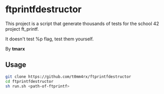 # ftprintfdestructor

This project is a script that generate thousands of tests for the school 42 project ft_printf.

It doesn't test %p flag, test them yourself.

By **tmarx**
## Usage
```sh
git clone https://github.com/t0mm4rx/ftprintfdestructor
cd ftprintfdestructor
sh run.sh <path-of-ftprintf>
```

